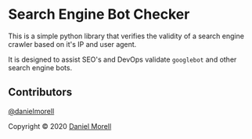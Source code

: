 # Search Engine Bot Checker

This is a simple python library that verifies the validity of a search engine crawler based on it's IP and user agent.

It is designed to assist SEO's and DevOps validate `googlebot` and other search engine bots.

## Contributors

[@danielmorell](https://github.com/danielmorell)

Copyright © 2020 [Daniel Morell](https://www.danielmorell.com/)